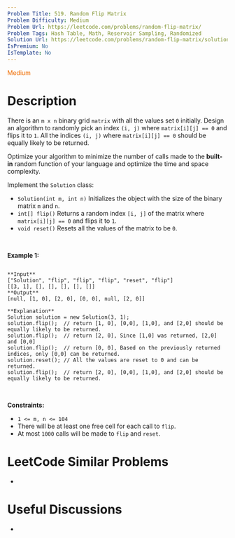 ```yaml
---
Problem Title: 519. Random Flip Matrix
Problem Difficulty: Medium
Problem Url: https://leetcode.com/problems/random-flip-matrix/
Problem Tags: Hash Table, Math, Reservoir Sampling, Randomized
Solution Url: https://leetcode.com/problems/random-flip-matrix/solution/
IsPremium: No
IsTemplate: No
---
```


<span style="color: rgb(239, 108, 0);">Medium</span>

# Description

There is an `m x n` binary grid `matrix` with all the values set `0` initially. Design an algorithm to randomly pick an index `(i, j)` where `matrix[i][j] == 0` and flips it to `1`. All the indices `(i, j)` where `matrix[i][j] == 0` should be equally likely to be returned.


Optimize your algorithm to minimize the number of calls made to the **built-in** random function of your language and optimize the time and space complexity.


Implement the `Solution` class:


* `Solution(int m, int n)` Initializes the object with the size of the binary matrix `m` and `n`.
* `int[] flip()` Returns a random index `[i, j]` of the matrix where `matrix[i][j] == 0` and flips it to `1`.
* `void reset()` Resets all the values of the matrix to be `0`.


 


**Example 1:**



```

**Input**
["Solution", "flip", "flip", "flip", "reset", "flip"]
[[3, 1], [], [], [], [], []]
**Output**
[null, [1, 0], [2, 0], [0, 0], null, [2, 0]]

**Explanation**
Solution solution = new Solution(3, 1);
solution.flip();  // return [1, 0], [0,0], [1,0], and [2,0] should be equally likely to be returned.
solution.flip();  // return [2, 0], Since [1,0] was returned, [2,0] and [0,0]
solution.flip();  // return [0, 0], Based on the previously returned indices, only [0,0] can be returned.
solution.reset(); // All the values are reset to 0 and can be returned.
solution.flip();  // return [2, 0], [0,0], [1,0], and [2,0] should be equally likely to be returned.

```

 


**Constraints:**


* `1 <= m, n <= 104`
* There will be at least one free cell for each call to `flip`.
* At most `1000` calls will be made to `flip` and `reset`.




# LeetCode Similar Problems

- []()

# Useful Discussions

- []()
